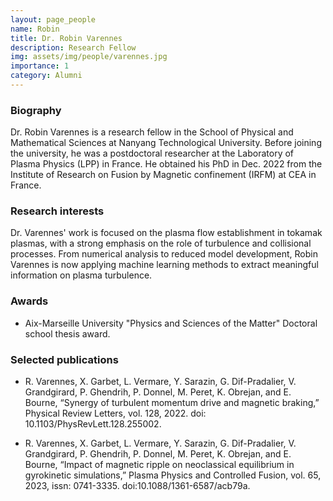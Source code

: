 ```yaml
---
layout: page_people
name: Robin
title: Dr. Robin Varennes
description: Research Fellow
img: assets/img/people/varennes.jpg
importance: 1
category: Alumni
---
```


### Biography
Dr. Robin Varennes is a research fellow in the School of Physical and Mathematical Sciences at Nanyang Technological University.
Before joining the university, he was a postdoctoral researcher at the Laboratory of Plasma Physics (LPP) in France.
He obtained his PhD in Dec. 2022 from the Institute of Research on Fusion by Magnetic confinement (IRFM) at CEA in France.
<!-- He published 7 articles in peer-reviewed journals such as Physical Review Letters, Plasma Physics and Controlled Fusion, Nuclear Fusion, and Physics of Plasmas. -->

### Research interests
Dr. Varennes' work is focused on the plasma flow establishment in tokamak plasmas, with a strong emphasis on the role of turbulence and collisional processes.
From numerical analysis to reduced model development, Robin Varennes is now applying machine learning methods to extract meaningful information on plasma turbulence.

### Awards
- Aix-Marseille University "Physics and Sciences of the Matter" Doctoral school thesis award.

### Selected publications
- R. Varennes, X. Garbet, L. Vermare, Y. Sarazin, G. Dif-Pradalier, V. Grandgirard, P. Ghendrih, P. Donnel, M. Peret, K. Obrejan, and E. Bourne, “Synergy of turbulent momentum drive and magnetic braking,” Physical Review Letters, vol. 128, 2022. doi: 10.1103/PhysRevLett.128.255002.

- R. Varennes, X. Garbet, L. Vermare, Y. Sarazin, G. Dif-Pradalier, V. Grandgirard, P. Ghendrih, P. Donnel, M. Peret, K. Obrejan, and E. Bourne, “Impact of magnetic ripple on neoclassical equilibrium in gyrokinetic simulations,” Plasma Physics and Controlled Fusion, vol. 65, 2023, issn: 0741-3335. doi:10.1088/1361-6587/acb79a.
